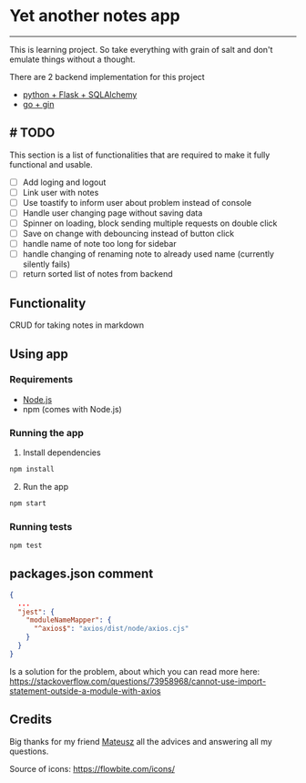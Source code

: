 # Yet another notes app
___
This is learning project. So take everything with grain of salt and don't emulate things without a thought.

There are 2 backend implementation for this project
- [python + Flask + SQLAlchemy](https://github.com/KonradOliwer/yana-be-flask)
- [go + gin](https://github.com/KonradOliwer/yana-be-gin)

## # TODO
This section is a list of functionalities that are required to make it fully functional and usable.

- [ ] Add loging and logout
- [ ] Link user with notes
- [ ] Use toastify to inform user about problem instead of console
- [ ] Handle user changing page without saving data
- [ ] Spinner on loading, block sending multiple requests on double click
- [ ] Save on change with debouncing instead of button click
- [ ] handle name of note too long for sidebar
- [ ] handle changing of renaming note to already used name (currently silently fails)
- [ ] return sorted list of notes from backend

## Functionality
CRUD for taking notes in markdown

## Using app
### Requirements
- [Node.js](https://nodejs.org/en/)
- npm (comes with Node.js)

### Running the app
1. Install dependencies
```bash
npm install
```

2. Run the app
```bash
npm start
```
### Running tests
```bash
npm test
```

## packages.json comment

```json
{
  ...
  "jest": {
    "moduleNameMapper": {
      "^axios$": "axios/dist/node/axios.cjs"
    }
  }
}
```

Is a solution for the problem, about which you can read more here:
https://stackoverflow.com/questions/73958968/cannot-use-import-statement-outside-a-module-with-axios

## Credits

Big thanks for my friend [Mateusz](https://github.com/Mati20041) all the advices and answering all my questions.

Source of icons: https://flowbite.com/icons/